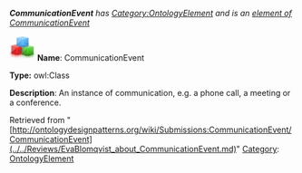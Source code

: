 ___CommunicationEvent__ has [Category:OntologyElement](../../Category/OntologyElement.md "Category:OntologyElement") and is an [element of](../../Property/ElementOf.md "Property:ElementOf") [CommunicationEvent](../../Submissions/CommunicationEvent.md "Submissions:CommunicationEvent")_


  




[![Class](../../images/thumb/2/27/Class.gif/45px-Class.gif)](../../Image/Class.gif.md "Class")
__Name__: CommunicationEvent 


__Type:__ owl:Class 


__Description__: An instance of communication, e.g. a phone call, a meeting or a conference. 





Retrieved from "[http://ontologydesignpatterns.org/wiki/Submissions:CommunicationEvent/CommunicationEvent](../../Reviews/EvaBlomqvist_about_CommunicationEvent.md)"
 [Category](http://ontologydesignpatterns.org/wiki/Special:Categories "Special:Categories"): [OntologyElement](../../Category/OntologyElement.md "Category:OntologyElement")